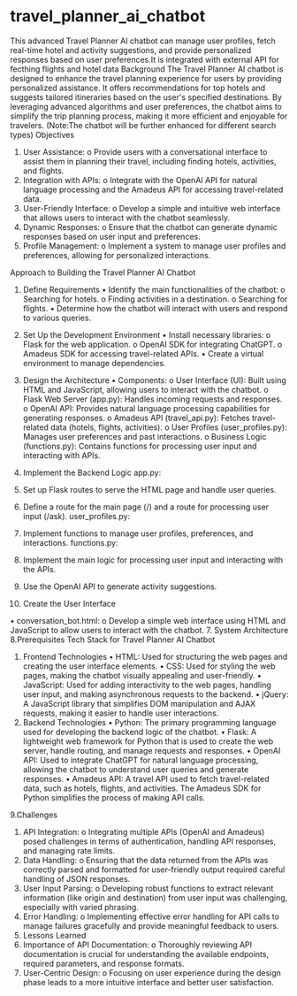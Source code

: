 # travel_planner_ai_chatbot
This advanced Travel Planner AI chatbot can manage user profiles, fetch real-time hotel and activity suggestions, and provide personalized responses based on user preferences.It is integrated with external API for fecthing flights and hotel data
Background
The Travel Planner AI chatbot is designed to enhance the travel planning experience for users by providing personalized assistance. It offers recommendations for top hotels and suggests tailored itineraries based on the user's specified destinations. By leveraging advanced algorithms and user preferences, the chatbot aims to simplify the trip planning process, making it more efficient and enjoyable for travelers. (Note:The chatbot will be further enhanced for different search types)
Objectives
1.	User Assistance:
o	Provide users with a conversational interface to assist them in planning their travel, including finding hotels, activities, and flights.
2.	Integration with APIs:
o	Integrate with the OpenAI API for natural language processing and the Amadeus API for accessing travel-related data.
3.	User-Friendly Interface:
o	Develop a simple and intuitive web interface that allows users to interact with the chatbot seamlessly.
4.	Dynamic Responses:
o	Ensure that the chatbot can generate dynamic responses based on user input and preferences.
5.	Profile Management:
o	Implement a system to manage user profiles and preferences, allowing for personalized interactions.

Approach to Building the Travel Planner AI Chatbot
1. Define Requirements
•	Identify the main functionalities of the chatbot:
o	Searching for hotels.
o	Finding activities in a destination.
o	Searching for flights.
•	Determine how the chatbot will interact with users and respond to various queries.
2. Set Up the Development Environment
•	Install necessary libraries:
o	Flask for the web application.
o	OpenAI SDK for integrating ChatGPT.
o	Amadeus SDK for accessing travel-related APIs.
•	Create a virtual environment to manage dependencies.
3. Design the Architecture
•	Components:
o	User Interface (UI): Built using HTML and JavaScript, allowing users to interact with the chatbot.
o	Flask Web Server (app.py): Handles incoming requests and responses.
o	OpenAI API: Provides natural language processing capabilities for generating responses.
o	Amadeus API (travel_api.py): Fetches travel-related data (hotels, flights, activities).
o	User Profiles (user_profiles.py): Manages user preferences and past interactions.
o	Business Logic (functions.py): Contains functions for processing user input and interacting with APIs.
1.	Implement the Backend Logic
app.py:
1.	Set up Flask routes to serve the HTML page and handle user queries.
2.	Define a route for the main page (/) and a route for processing user input (/ask).
user_profiles.py:
3.	Implement functions to manage user profiles, preferences, and interactions.
functions.py:
4.	Implement the main logic for processing user input and interacting with the APIs.
5.	Use the OpenAI API to generate activity suggestions.

2.	Create the User Interface

•	conversation_bot.html:
o	Develop a simple web interface using HTML and JavaScript to allow users to interact with the chatbot.
7. System Architecture 
8.Prerequisites
Tech Stack for Travel Planner AI Chatbot
1. Frontend Technologies
•	HTML: Used for structuring the web pages and creating the user interface elements.
•	CSS: Used for styling the web pages, making the chatbot visually appealing and user-friendly.
•	JavaScript: Used for adding interactivity to the web pages, handling user input, and making asynchronous requests to the backend.
•	jQuery: A JavaScript library that simplifies DOM manipulation and AJAX requests, making it easier to handle user interactions.
2. Backend Technologies
•	Python: The primary programming language used for developing the backend logic of the chatbot.
•	Flask: A lightweight web framework for Python that is used to create the web server, handle routing, and manage requests and responses.
•	OpenAI API: Used to integrate ChatGPT for natural language processing, allowing the chatbot to understand user queries and generate responses.
•	Amadeus API: A travel API used to fetch travel-related data, such as hotels, flights, and activities. The Amadeus SDK for Python simplifies the process of making API calls.

9.Challenges
1.	API Integration:
o	Integrating multiple APIs (OpenAI and Amadeus) posed challenges in terms of authentication, handling API responses, and managing rate limits.
2.	Data Handling:
o	Ensuring that the data returned from the APIs was correctly parsed and formatted for user-friendly output required careful handling of JSON responses.
3.	User Input Parsing:
o	Developing robust functions to extract relevant information (like origin and destination) from user input was challenging, especially with varied phrasing.
4.	Error Handling:
o	Implementing effective error handling for API calls to manage failures gracefully and provide meaningful feedback to users.
10. Lessons Learned
1.	Importance of API Documentation:
o	Thoroughly reviewing API documentation is crucial for understanding the available endpoints, required parameters, and response formats.
2.	User-Centric Design:
o	Focusing on user experience during the design phase leads to a more intuitive interface and better user satisfaction.
